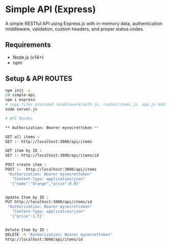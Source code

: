 # Simple API (Express)

A simple RESTful API using Express.js with in-memory data, authentication middleware, validation, custom headers, and proper status codes.

## Requirements

- Node.js (v14+)
- npm

## Setup & API ROUTES

```bash
npm init -y
cd simple-api
npm i express
# copy files provided (middleware/auth.js, routes/items.js, app.js modifications)
node server.js

# API Routes

** Authorization: Bearer mysecrettoken **

GET all items : 
GET :- http://localhost:3000/api/items

GET item by ID : 
GET :- http://localhost:3000/api/items/id

POST create item : 
POST :-  http://localhost:3000/api/items
 "Authorization: Bearer mysecrettoken" 
   "Content-Type: application/json" 
  '{"name":"Orange","price":0.9}' 


Update Item by ID : 
PUT http://localhost:3000/api/items/id
 "Authorization: Bearer mysecrettoken"
   "Content-Type: application/json" 
  '{"price":1.5}'


Delete Item by ID :
DELETE -H "Authorization: Bearer mysecrettoken"
http://localhost:3000/api/items/id


